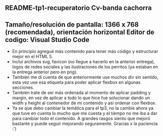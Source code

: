 README-tp1-recuperatorio
Cv-banda cachorra
---
Tamaño/resolución de pantalla: 1366 x 768 (recomendada), orientación horizontal 
Editor de codigo: Visual Studio Code
---
* En principio agregué más contenido para tener más código y estructurar mejor en el HTML 5.
* Incluí archivos svg, favicon (no llegue a hacerlo en la anterior entrega), logos de redes sociales y las ilustraciones de los perritos (ya estaban en la entrega anterior pero en png).
* También me di cuenta de que anteriormente use muchos div sin sentido, esta vez use esa etiqueta para poder aplicar flexbox en algunas secciones.
* También trate de ser más ordenada al momento de aplicar padding y margin, en vez de aplicar a todo lo que hice fue solucionar dando un width y height al contenedor de mi contenido y así ordenar con flexbox.
* Ya se que debo cambiar la temática para el tp3, no la cambie ahora ya que tuve en cuenta lo mucho que me cuesta y el tiempo no me iba a dar para cambiar todo el contenido. A grandes rasgos siento que mejoró bastante y puede seguir mejorando seguramente.
Gracias x la paciencia :')

